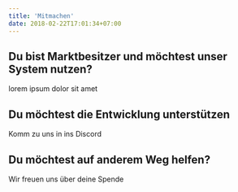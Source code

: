 ```yaml
---
title: 'Mitmachen'
date: 2018-02-22T17:01:34+07:00
---
```


## Du bist Marktbesitzer und möchtest unser System nutzen?
lorem ipsum dolor sit amet
## Du möchtest die Entwicklung unterstützen
Komm zu uns in ins Discord
## Du möchtest auf anderem Weg helfen?
Wir freuen uns über deine Spende
